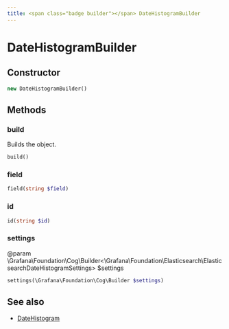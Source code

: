 ```yaml
---
title: <span class="badge builder"></span> DateHistogramBuilder
---
```

# <span class="badge builder"></span> DateHistogramBuilder

## Constructor

```php
new DateHistogramBuilder()
```
## Methods

### <span class="badge object-method"></span> build

Builds the object.

```php
build()
```

### <span class="badge object-method"></span> field

```php
field(string $field)
```

### <span class="badge object-method"></span> id

```php
id(string $id)
```

### <span class="badge object-method"></span> settings

@param \Grafana\Foundation\Cog\Builder<\Grafana\Foundation\Elasticsearch\ElasticsearchDateHistogramSettings> $settings

```php
settings(\Grafana\Foundation\Cog\Builder $settings)
```

## See also

 * <span class="badge object-type-class"></span> [DateHistogram](./object-DateHistogram.md)
